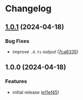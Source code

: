 # Changelog

## [1.0.1](https://github.com/sanity-io/prettier-config/compare/v1.0.0...v1.0.1) (2024-04-18)


### Bug Fixes

* improve `.d.ts` output ([7ca6335](https://github.com/sanity-io/prettier-config/commit/7ca63353163049e36f56e2117e32f7fff735243a))

## 1.0.0 (2024-04-18)


### Features

* initial release ([e11ef45](https://github.com/sanity-io/prettier-config/commit/e11ef45452548c9509e89107bec770163a1fc64f))
